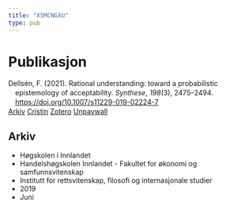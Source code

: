 ```yaml
---
title: "X5MCNGXU"
type: pub
---
```

<h1>Publikasjon</h1>
<article id="csl-bib-container-X5MCNGXU" class="csl-bib-container">
  <div class="csl-bib-body" style="line-height: 1.35; padding-left: 1em; text-indent:-1em;">
  <div class="csl-entry">Dells&#xE9;n, F. (2021). Rational understanding: toward a probabilistic epistemology of acceptability. <i>Synthese</i>, <i>198</i>(3), 2475&#x2013;2494. <a href="https://doi.org/10.1007/s11229-019-02224-7">https://doi.org/10.1007/s11229-019-02224-7</a></div>
</div>
  <div class="csl-bib-buttons">
    <a href="#taxonomy-article-X5MCNGXU" class="csl-bib-button">Arkiv</a>
    <a href alt="Cristin URL" class="csl-bib-button">Cristin</a>
    <a href alt="Zotero URL" class="csl-bib-button">Zotero</a>
    <a href="http://philsci-archive.pitt.edu/16183/1/Rational%20Understanding%20Web.pdf" class="csl-bib-button">Unpaywall</a>
  </div>
  <div id="csl-bib-meta-container-X5MCNGXU"></div>
</article>
<div id="csl-bib-meta-X5MCNGXU" class="csl-bib-meta">
  <article id="taxonomy-article-X5MCNGXU" class="taxonomy-article">
    <h1>Arkiv</h1>
    <ul>
      <li>Høgskolen i Innlandet</li>
      <li>Handelshøgskolen Innlandet - Fakultet for økonomi og samfunnsvitenskap</li>
      <li>Institutt for rettsvitenskap, filosofi og internasjonale studier</li>
      <li>2019</li>
      <li>Juni</li>
    </ul>
  </article>
</div>
